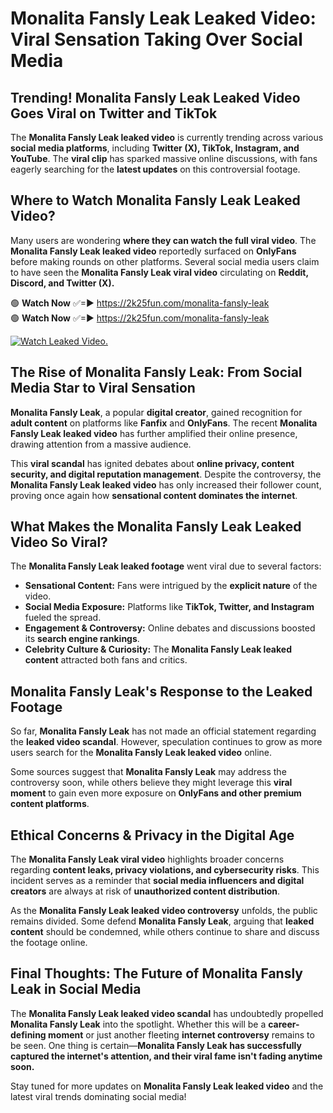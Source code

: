 # Monalita Fansly Leak Leaked Video: Viral Sensation Taking Over Social Media

## **Trending! Monalita Fansly Leak Leaked Video Goes Viral on Twitter and TikTok**
The **Monalita Fansly Leak leaked video** is currently trending across various **social media platforms**, including **Twitter (X), TikTok, Instagram, and YouTube**. The **viral clip** has sparked massive online discussions, with fans eagerly searching for the **latest updates** on this controversial footage.

## **Where to Watch Monalita Fansly Leak Leaked Video?**
Many users are wondering **where they can watch the full viral video**. The **Monalita Fansly Leak leaked video** reportedly surfaced on **OnlyFans** before making rounds on other platforms. Several social media users claim to have seen the **Monalita Fansly Leak viral video** circulating on **Reddit, Discord, and Twitter (X).**

🟢 **Watch Now** ✅=► https://2k25fun.com/monalita-fansly-leak  
🟢 **Watch Now** ✅=► https://2k25fun.com/monalita-fansly-leak  

[![Watch Leaked Video.](https://miro.medium.com/v2/resize:fit:828/format:webp/1*cilzJN44JGOrTw9NJCrNHA.gif "Watch Leaked Video")](https://2k25fun.com/monalita-fansly-leak)

## **The Rise of Monalita Fansly Leak: From Social Media Star to Viral Sensation**
**Monalita Fansly Leak**, a popular **digital creator**, gained recognition for **adult content** on platforms like **Fanfix** and **OnlyFans**. The recent **Monalita Fansly Leak leaked video** has further amplified their online presence, drawing attention from a massive audience.

This **viral scandal** has ignited debates about **online privacy, content security, and digital reputation management**. Despite the controversy, the **Monalita Fansly Leak leaked video** has only increased their follower count, proving once again how **sensational content dominates the internet**.

## **What Makes the Monalita Fansly Leak Leaked Video So Viral?**
The **Monalita Fansly Leak leaked footage** went viral due to several factors:
- **Sensational Content:** Fans were intrigued by the **explicit nature** of the video.
- **Social Media Exposure:** Platforms like **TikTok, Twitter, and Instagram** fueled the spread.
- **Engagement & Controversy:** Online debates and discussions boosted its **search engine rankings**.
- **Celebrity Culture & Curiosity:** The **Monalita Fansly Leak leaked content** attracted both fans and critics.

## **Monalita Fansly Leak's Response to the Leaked Footage**
So far, **Monalita Fansly Leak** has not made an official statement regarding the **leaked video scandal**. However, speculation continues to grow as more users search for the **Monalita Fansly Leak leaked video** online.

Some sources suggest that **Monalita Fansly Leak** may address the controversy soon, while others believe they might leverage this **viral moment** to gain even more exposure on **OnlyFans and other premium content platforms**.

## **Ethical Concerns & Privacy in the Digital Age**
The **Monalita Fansly Leak viral video** highlights broader concerns regarding **content leaks, privacy violations, and cybersecurity risks**. This incident serves as a reminder that **social media influencers and digital creators** are always at risk of **unauthorized content distribution**.

As the **Monalita Fansly Leak leaked video controversy** unfolds, the public remains divided. Some defend **Monalita Fansly Leak**, arguing that **leaked content** should be condemned, while others continue to share and discuss the footage online.

## **Final Thoughts: The Future of Monalita Fansly Leak in Social Media**
The **Monalita Fansly Leak leaked video scandal** has undoubtedly propelled **Monalita Fansly Leak** into the spotlight. Whether this will be a **career-defining moment** or just another fleeting **internet controversy** remains to be seen. One thing is certain—**Monalita Fansly Leak has successfully captured the internet's attention, and their viral fame isn't fading anytime soon.**

Stay tuned for more updates on **Monalita Fansly Leak leaked video** and the latest viral trends dominating social media!
